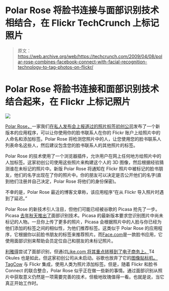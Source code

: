 # Polar Rose 将脸书连接与面部识别技术相结合，在 Flickr TechCrunch 上标记照片

> 原文：<https://web.archive.org/web/https://techcrunch.com/2009/04/08/polar-rose-combines-facebook-connect-with-facial-recognition-technology-to-tag-photos-on-flickr/>

# Polar Rose 将脸书连接和面部识别技术结合起来，在 Flickr 上标记照片

![](img/1de38782257830e3a7ca8450867d4455.png)

[Polar Rose，](https://web.archive.org/web/20221209000817/http://www.polarrose.com/)一家我们[在](https://web.archive.org/web/20221209000817/http://www.beta.techcrunch.com/2007/08/09/polar-rose-debuts-at-gnomedex/)[私人发布会上报道过的照片标签初创公司](https://web.archive.org/web/20221209000817/http://www.beta.techcrunch.com/2006/12/19/polar-rose-europes-entrant-into-facial-recognition/)发布了一个新版本的应用程序，可以让你使用你的脸书联系人在你的 Flickr 账户上给照片中的人命名和添加标签。Polar Rose 将检测您照片中的人，让您使用您的脸书联系人列表命名这些人，然后建议包含您的脸书联系人的其他照片的标签。

Polar Rose 的技术使用了一个浏览器插件，允许用户在网上任何地方给照片中的人加标签。这家初创公司使用这些照片来构建这个人的 3D 图像，然后根据经验猜测谁在未标记的照片中。新版 Polar Rose 将通知在 Flickr 照片中被标记的脸书朋友，他们的名字出现在了你的照片中。你的朋友可以决定是否公开他们的名字(直到他们注册并自己决定，Polar Rose 将他们的身份保密)。

不幸的是，Polar Rose 最近的博客文章称，该应用程序“在从 Flickr 导入照片时遇到了延迟。”

Polar Rose 的新技术引人注目，但他们可能已经被谷歌的 Picasa 抢先了一步。Picasa [去年秋天推出了](https://web.archive.org/web/20221209000817/http://www.beta.techcrunch.com/2008/09/02/picasa-refresh-brings-facial-recognition/)面部识别技术。Picasa 的最新版本要求您识别图片中尚未标记的人物。一旦你上传了更多的照片，Picasa 会根据照片中的人脸与你已经为他们添加的标签之间的相似性，为他们推荐标签。这类似于 Polar Rose 的应用程序，它根据你以前脸书朋友的标签来推荐照片。而[Face.com](https://web.archive.org/web/20221209000817/http://www.beta.techcrunch.com/2009/03/24/facecom-brings-facial-recognition-to-facebook-photos-we-have-invites/)是一款脸书应用，它使用面部识别来帮助会员定位自己和朋友的未标记照片。

[利雅得](https://web.archive.org/web/20221209000817/http://www.beta.techcrunch.com/2006/06/15/riya-20-on-the-way-major-strategy-shift/)尝试了面部识别，但通过[Like.com 将其重点转移到了电子商务上。](https://web.archive.org/web/20221209000817/http://www.like.com/)T4 Okules 也是如此，但这家初创公司从未启动。谷歌也放弃了它的[图像贴标机。](https://web.archive.org/web/20221209000817/http://www.beta.techcrunch.com/2006/09/01/google-image-labeler/) [TagCow](https://web.archive.org/web/20221209000817/http://www.beta.techcrunch.com/2008/03/29/image-recognition-problem-finally-solved-lets-pay-people-to-tag-photos/) 与 Flickr 集成，使用人类为照片添加标签。但是，随着 Flickr 和脸书 Connect 的联合整合，Polar Rose 似乎正在做一些新的事情。通过面部识别从照片中获取意义仍然是一项需要完善的技术，但极地玫瑰值得一看。也就是说，当它真正开始工作时。